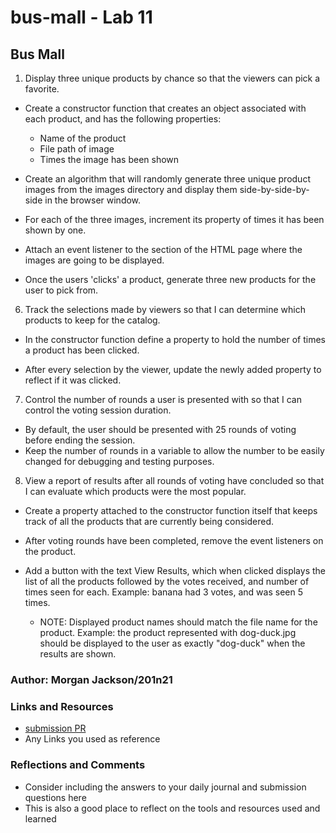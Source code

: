 # bus-mall - Lab 11

## Bus Mall

1. Display three unique products by chance so that the viewers can pick a favorite.

* Create a constructor function that creates an object associated with each product, and has the following properties:

  - Name of the product
  - File path of image
  - Times the image has been shown

* Create an algorithm that will randomly generate three unique product images from the images directory and display them side-by-side-by-side in the browser window.

* For each of the three images, increment its property of times it has been shown by one.

* Attach an event listener to the section of the HTML page where the images are going to be displayed.

* Once the users 'clicks' a product, generate three new products for the user to pick from.

6. Track the selections made by viewers so that I can determine which products to keep for the catalog.

  - In the constructor function define a property to hold the number of times a product has been clicked.

  - After every selection by the viewer, update the newly added property to reflect if it was clicked.

7. Control the number of rounds a user is presented with so that I can control the voting session duration.

  - By default, the user should be presented with 25 rounds of voting before ending the session.
  - Keep the number of rounds in a variable to allow the number to be easily changed for debugging and testing purposes.

8. View a report of results after all rounds of voting have concluded so that I can evaluate which products were the most popular.

  - Create a property attached to the constructor function itself that keeps track of all the products that are currently being considered.

  - After voting rounds have been completed, remove the event listeners on the product.

  - Add a button with the text View Results, which when clicked displays the list of all the products followed by the votes received, and number of times seen for each. Example: banana had 3 votes, and was seen 5 times.

    - NOTE: Displayed product names should match the file name for the product. Example: the product represented with dog-duck.jpg should be displayed to the user as exactly "dog-duck" when the results are shown.

### Author: Morgan Jackson/201n21

### Links and Resources

- [submission PR](http://xyz.com)
- Any Links you used as reference

### Reflections and Comments

- Consider including the answers to your daily journal and submission questions here
- This is also a good place to reflect on the tools and resources used and learned
